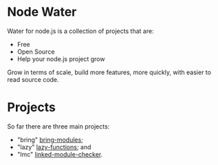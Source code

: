 Node Water
==========

Water for node.js is a collection of projects that are:

* Free
* Open Source
* Help your node.js project grow

Grow in terms of scale, build more features, more quickly, with easier to read source code.

Projects 
========

So far there are three main projects:

* "bring" [bring-modules](https://github.com/aogriffiths/node-wtr-bring-modules);
* "lazy" [lazy-functions](https://github.com/aogriffiths/node-wtr-lazy-functions); and
* "lmc" [linked-module-checker](https://github.com/aogriffiths/node-wtr-linked-module-checker).
